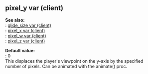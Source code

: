 ## pixel_y var (client)    
**See also:**    
:   [glide_size var (client)](/client/var/glide_size)    
:   [pixel_x var (client)](/client/var/pixel_x)    
:   [pixel_w var (client)](/client/var/pixel_w)    
:   [pixel_z var (client)](/client/var/pixel_z)    
<!-- -->    
**Default value:**    
:   0    
This displaces the player\'s viewpoint on the y-axis by the specified    
number of pixels. Can be animated with the animate() proc.  